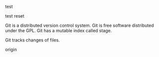 test

test reset

Git is a distributed version control system.
Git is free software distributed under the GPL.
Git has a mutable index called stage.

Git tracks changes of files.

origin